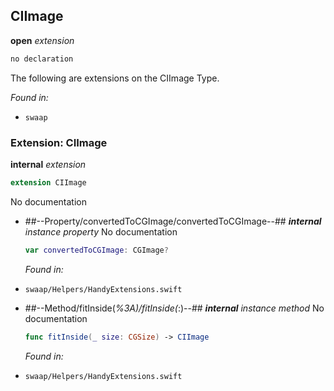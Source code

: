 ## CIImage

**open** *extension*

```swift
no declaration
```

The following are extensions on the CIImage Type.



*Found in:*

* `swaap`


### Extension: CIImage

**internal** *extension*

```swift
extension CIImage
```

No documentation




* ##--Property/convertedToCGImage/convertedToCGImage--##
	***internal*** *instance property*
	No documentation
	```swift
	var convertedToCGImage: CGImage?
	```
	*Found in:*

* `swaap/Helpers/HandyExtensions.swift`
* ##--Method/fitInside(_%3A)/fitInside(_:)--##
	***internal*** *instance method*
	No documentation
	```swift
	func fitInside(_ size: CGSize) -> CIImage
	```
	*Found in:*

* `swaap/Helpers/HandyExtensions.swift`




